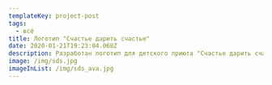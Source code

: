 ```yaml
---
templateKey: project-post
tags:
  - всё
title: Логотип "Счастье дарить счастье"
date: 2020-01-21T19:23:04.068Z
description: Разработан логотип для детского приюта "Счастье дарить счастье"
image: /img/sds.jpg
imageInList: /img/sds_ava.jpg
---
```



